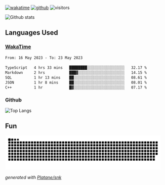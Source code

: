 [![wakatime](https://wakatime.com/badge/user/82c377cd-a54c-404c-b7df-177b313ca539.svg)](https://wakatime.com/@82c377cd-a54c-404c-b7df-177b313ca539)
[![github](https://img.shields.io/github/followers/xinthose?logo=github&style=plastic)](https://github.com/alanhamlett?tab=followers)
![visitors](https://visitor-badge.glitch.me/badge?page_id=xinthose&left_color=green&right_color=red)

![Github stats](https://github-readme-stats.vercel.app/api?username=xinthose&show_icons=true&theme=radical&count_private=true)

## Languages Used

### [WakaTime](https://wakatime.com/)
<!--START_SECTION:waka-->

```text
From: 16 May 2023 - To: 23 May 2023

TypeScript   4 hrs 33 mins   ████████░░░░░░░░░░░░░░░░░   32.17 %
Markdown     2 hrs           ███▓░░░░░░░░░░░░░░░░░░░░░   14.15 %
SQL          1 hr 13 mins    ██░░░░░░░░░░░░░░░░░░░░░░░   08.61 %
JSON         1 hr 8 mins     ██░░░░░░░░░░░░░░░░░░░░░░░   08.01 %
C++          1 hr            █▓░░░░░░░░░░░░░░░░░░░░░░░   07.17 %
```

<!--END_SECTION:waka-->

### Github

![Top Langs](https://github-readme-stats.vercel.app/api/top-langs/?username=xinthose)

## Fun
![github contribution grid snake animation](https://raw.githubusercontent.com/xinthose/xinthose/output/github-contribution-grid-snake.svg)

_generated with [Platane/snk](https://github.com/Platane/snk)_
